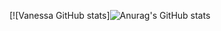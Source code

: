 [![Vanessa GitHub stats]![Anurag's GitHub stats](https://github-readme-stats.vercel.app/api?username=vfaconi&theme=dark&show_icons=true)
